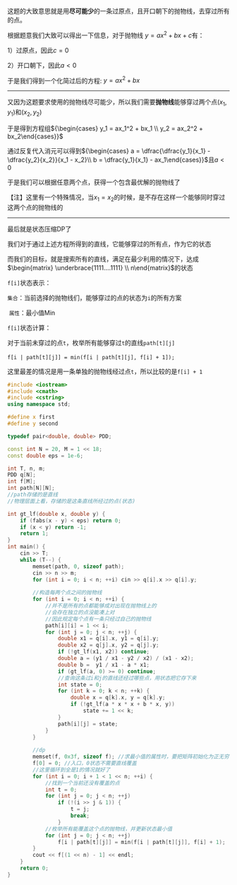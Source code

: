 这题的大致意思就是用**尽可能少**的一条过原点，且开口朝下的抛物线，去穿过所有的点。

根据题意我们大致可以得出一下信息，对于抛物线 $y = ax^2 + bx + c$有：

1）过原点，因此$c=0$

2）开口朝下，因此$a < 0$

于是我们得到一个化简过后的方程: $y = ax^2 + bx$

--------------

又因为这题要求使用的抛物线尽可能少，所以我们需要**抛物线**能够穿过两个点$(x_1,y_1)$和$(x_2, y_2)$

于是得到方程组${\begin{cases} y_1 = ax_1^2 + bx_1 \\ y_2 = ax_2^2 + bx_2\end{cases}}$

通过反复代入消元可以得到${\begin{cases} a = \dfrac{\dfrac{y_1}{x_1} - \dfrac{y_2}{x_2}}{x_1 - x_2}\\ b = \dfrac{y_1}{x_1} - ax_1\end{cases}}$且$a < 0$

于是我们可以根据任意两个点，获得一个包含最优解的抛物线了

【注】这里有一个特殊情况，当$x_1 = x_2$的时候，是不存在这样一个能够同时穿过这两个点的抛物线的

--------------------------

最后就是状态压缩DP了

我们对于通过上述方程所得到的直线，它能够穿过的所有点，作为它的状态

而我们的目标，就是搜索所有的直线，满足在最少利用的情况下，达成$\begin{matrix} \underbrace{1111....1111} \\ n\end{matrix}$的状态

`f[i]`状态表示：

​	`集合`：当前选择的抛物线们，能够穿过的点的状态为`i`的所有方案

​	`属性`：最小值Min

`f[i]`状态计算：

​	对于当前未穿过的点`t`，枚举所有能够穿过`t`的直线`path[t][j]`

​		`f[i | path[t][j]] = min(f[i | path[t][j], f[i] + 1]);`

​	这里最差的情况是用一条单独的抛物线经过点`t`，所以比较的是`f[i] + 1`



```c++
#include <iostream>
#include <cmath>
#include <cstring>
using namespace std;

#define x first
#define y second

typedef pair<double, double> PDD;

const int N = 20, M = 1 << 18;
const double eps = 1e-6;

int T, n, m;
PDD q[N];
int f[M];
int path[N][N];
//path存储的是直线
//物理层面上看，存储的是这条直线所经过的点(状态)

int gt_lf(double x, double y) {
    if (fabs(x - y) < eps) return 0;
    if (x < y) return -1;
    return 1;
}
int main() {
    cin >> T;
    while (T--) {
        memset(path, 0, sizeof path);
        cin >> n >> m;
        for (int i = 0; i < n; ++i) cin >> q[i].x >> q[i].y;
        
        //构造每两个点之间的抛物线
        for (int i = 0; i < n; ++i) {
            //并不是所有的点都能够成对出现在抛物线上的
            //会存在独立的点没能凑上对
            //因此规定每个点有一条只经过自己的抛物线
            path[i][i] = 1 << i;
            for (int j = 0; j < n; ++j) {
                double x1 = q[i].x, y1 = q[i].y;
                double x2 = q[j].x, y2 = q[j].y;
                if (!gt_lf(x1, x2)) continue;
                double a = (y1 / x1 - y2 / x2) / (x1 - x2);
                double b =  y1 / x1 - a * x1;
                if (gt_lf(a, 0) >= 0) continue;
                //查询这条过i和j的直线还经过哪些点，用状态把它存下来
                int state = 0;
                for (int k = 0; k < n; ++k) {
                    double x = q[k].x, y = q[k].y;
                    if (!gt_lf(a * x * x + b * x, y))
                        state += 1 << k;
                }
                path[i][j] = state;
            }
        }
        
        //dp
        memset(f, 0x3f, sizeof f); //求最小值的属性时，要把矩阵初始化为正无穷
        f[0] = 0; //入口，0状态不需要直线覆盖
        //这里循环到全是1的情况就好了
        for (int i = 0; i + 1 < 1 << n; ++i) {
            //找到一个当前还没有覆盖的点
            int t = 0;
            for (int j = 0; j < n; ++j)
                if (!(i >> j & 1)) {
                    t = j;
                    break;
                }
            //枚举所有能覆盖这个点的抛物线，并更新状态最小值
            for (int j = 0; j < n; ++j)
                f[i | path[t][j]] = min(f[i | path[t][j]], f[i] + 1);
        }
        cout << f[(1 << n) - 1] << endl;
    }
    return 0;
}
```

